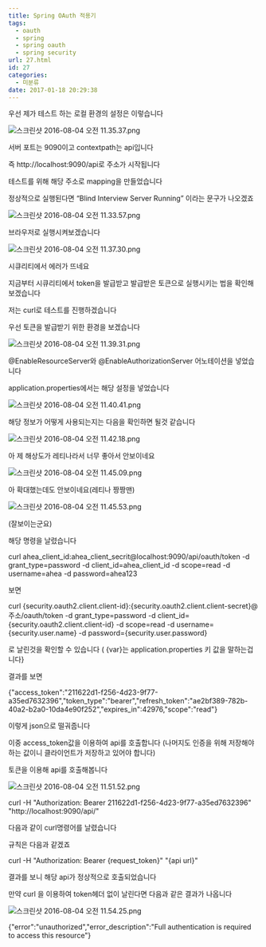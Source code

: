 ```yaml
---
title: Spring OAuth 적용기
tags:
  - oauth
  - spring
  - spring oauth
  - spring security
url: 27.html
id: 27
categories:
  - 미분류
date: 2017-01-18 20:29:38
---
```


우선 제가 테스트 하는 로컬 환경의 설정은 이렇습니다

![스크린샷 2016-08-04 오전 11.35.37.png](https://ahea.files.wordpress.com/2017/01/27_eg2m7vmx1y.png)

서버 포트는 9090이고 contextpath는 api입니다

즉 http://localhost:9090/api로 주소가 시작됩니다

테스트를 위해 해당 주소로 mapping을 만들었습니다

정상적으로 실행된다면 “Blind Interview Server Running” 이라는 문구가 나오겠죠

![스크린샷 2016-08-04 오전 11.33.57.png](https://ahea.files.wordpress.com/2017/01/27_ipim7asqkb.png)

브라우저로 실행시켜보겠습니다

![스크린샷 2016-08-04 오전 11.37.30.png](https://ahea.files.wordpress.com/2017/01/27_pf5bxtpcoz.png)

시큐리티에서 에러가 뜨네요

지금부터 시큐리티에서 token을 발급받고 발급받은 토큰으로 실행시키는 법을 확인해보겠습니다

저는 curl로 테스트를 진행하겠습니다

우선 토큰을 발급받기 위한 환경을 보겠습니다

![스크린샷 2016-08-04 오전 11.39.31.png](https://ahea.files.wordpress.com/2017/01/27_jt2vn6dbgi.png)

@EnableResourceServer와 @EnableAuthorizationServer 어노테이션을 넣었습니다

application.properties에서는 해당 설정을 넣었습니다

![스크린샷 2016-08-04 오전 11.40.41.png](https://ahea.files.wordpress.com/2017/01/27_fjifkfcfv4.png)

해당 정보가 어떻게 사용되는지는 다음을 확인하면 될것 같습니다

![스크린샷 2016-08-04 오전 11.42.18.png](https://ahea.files.wordpress.com/2017/01/27_zf7wbmfc9r.png)

아 제 해상도가 레티나라서 너무 좋아서 안보이네요

![스크린샷 2016-08-04 오전 11.45.09.png](https://ahea.files.wordpress.com/2017/01/27_qsjmla_paj.png)

아 확대했는데도 안보이네요(레티나 짱짱맨)

![스크린샷 2016-08-04 오전 11.45.53.png](https://ahea.files.wordpress.com/2017/01/27_d54e64ngor.png)

(잘보이는군요)

해당 명령을 날렸습니다

curl ahea\_client\_id:ahea\_client\_secrit@localhost:9090/api/oauth/token -d grant\_type=password -d client\_id=ahea\_client\_id -d scope=read -d username=ahea -d password=ahea123

보면

curl {security.oauth2.client.client-id}:{security.oauth2.client.client-secret}@주소/oauth/token -d grant\_type=password -d client\_id={security.oauth2.client.client-id} -d scope=read -d username={security.user.name} -d password={security.user.password}

로 날린것을 확인할 수 있습니다 ( {var}는 application.properties 키 값을 말하는겁니다}

결과를 보면

{"access\_token":"211622d1-f256-4d23-9f77-a35ed7632396","token\_type":"bearer","refresh\_token":"ae2bf389-782b-40a2-b2a0-10da4e90f252","expires\_in":42976,"scope":"read"}

이렇게 json으로 떨궈줍니다

이중 access_token값을 이용하여 api를 호출합니다 (나머지도 인증을 위해 저장해야 하는 값이니 클라이언트가 저장하고 있어야 합니다)

토큰을 이용해 api를 호출해봅니다

![스크린샷 2016-08-04 오전 11.51.52.png](https://ahea.files.wordpress.com/2017/01/27_zixjnwiuql.png)

curl -H "Authorization: Bearer 211622d1-f256-4d23-9f77-a35ed7632396" "http://localhost:9090/api/"

다음과 같이 curl명령어를 날렸습니다

규칙은 다음과 같겠죠

curl -H "Authorization: Bearer {request_token}" "{api url}"

결과를 보니 해당 api가 정상적으로 호출되었습니다

만약 curl 을 이용하여 token헤더 없이 날린다면 다음과 같은 결과가 나옵니다

![스크린샷 2016-08-04 오전 11.54.25.png](https://ahea.files.wordpress.com/2017/01/27_ebdsat6epb.png)

{"error":"unauthorized","error_description":"Full authentication is required to access this resource"}